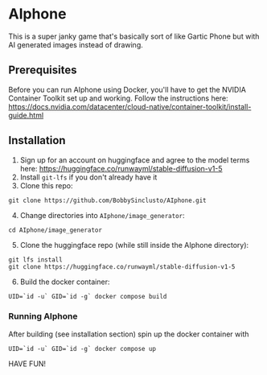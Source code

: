 # AIphone

This is a super janky game that's basically sort of like Gartic Phone but with AI generated images instead of drawing.

## Prerequisites
Before you can run AIphone using Docker, you'll have to get the NVIDIA Container Toolkit set up and working. Follow the instructions here: https://docs.nvidia.com/datacenter/cloud-native/container-toolkit/install-guide.html

## Installation
1. Sign up for an account on huggingface and agree to the model terms here: https://huggingface.co/runwayml/stable-diffusion-v1-5
2. Install `git-lfs` if you don't already have it
3. Clone this repo:
```
git clone https://github.com/BobbySinclusto/AIphone.git
```
4. Change directories into `AIphone/image_generator`: 
```
cd AIphone/image_generator
```
5. Clone the huggingface repo (while still inside the AIphone directory): 
```
git lfs install
git clone https://huggingface.co/runwayml/stable-diffusion-v1-5
```
6. Build the docker container:
```
UID=`id -u` GID=`id -g` docker compose build
```

### Running AIphone
After building (see installation section) spin up the docker container with
```
UID=`id -u` GID=`id -g` docker compose up
```

HAVE FUN!
